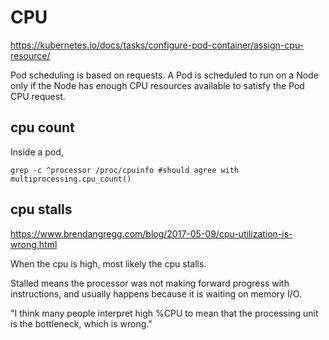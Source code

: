 # CPU

https://kubernetes.io/docs/tasks/configure-pod-container/assign-cpu-resource/

Pod scheduling is based on requests. A Pod is scheduled to run on a Node only if the Node has enough CPU resources available to satisfy the Pod CPU request.

## cpu count
Inside a pod, 
```
grep -c ^processor /proc/cpuinfo #should agree with multiprocessing.cpu_count()
```

## cpu stalls
https://www.brendangregg.com/blog/2017-05-09/cpu-utilization-is-wrong.html

When the cpu is high, most likely the cpu stalls.

Stalled means the processor was not making forward progress with instructions, and usually happens because it is waiting on memory I/O. 

"I think many people interpret high %CPU to mean that the processing unit is the bottleneck, which is wrong."
